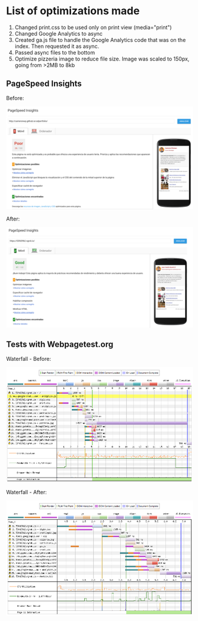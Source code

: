 # List of optimizations made

1. Changed print.css to be used only on print view (media="print")
1. Changed Google Analytics to async
1. Created ga.js file to handle the Google Analytics code that was on the index. Then requested it as async.
1. Passed async files to the bottom
1. Optimize pizzeria image to reduce file size. Image was scaled to 150px, going from >2MB to 8kb

## PageSpeed Insights

Before:

![Before](repo/insights-before.png)

After:

![After](repo/insights-after.png)

## Tests with Webpagetest.org

Waterfall - Before: 

![After](repo/before.png)

Waterfall - After: 

![After](repo/after.png)
